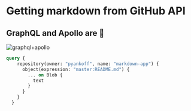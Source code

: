 # Getting markdown from GitHub API

## GraphQL and Apollo are 💯
![graphql+apollo](https://jslancer.com/wp-content/uploads/2017/08/GraphQL-Apollo.jpg "image")

```graphql
query {
    repository(owner: "pyankoff", name: "markdown-app") {
      object(expression: "master:README.md") {
        ... on Blob {
          text
        }
      }
    }
  }
```
